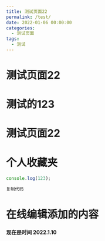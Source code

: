 ```yaml
---
title: 测试页面22
permalink: /test/
date: 2022-01-06 00:00:00
categories: 
  - 测试页面
tags: 
  - 测试
---
```

# 测试页面22
# 测试的123
# 测试页面22
# 个人收藏夹
```javascript
console.log(123);

复制代码
```

# 在线编辑添加的内容
#### 现在是时间 2022.1.10

